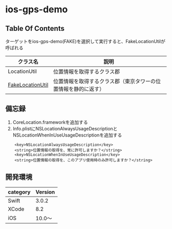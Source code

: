 # ios-gps-demo

## Table Of Contents
ターゲットをios-gps-demo(FAKE)を選択して実行すると、FakeLocationUtilが呼ばれる

| クラス名 | 説明 |
|---|---|
| LocationUtil | 位置情報を取得するクラス郡 |
| [FakeLocationUtil](https://github.com/stv-ekushida/ios-gps-demo/blob/master/ios-gps-demo/FakeLocationUtil.swift) | 位置情報を取得するクラス郡（東京タワーの位置情報を静的に返す） |

## 備忘録
1. CoreLocation.frameworkを追加する
2. Info.plistにNSLocationAlwaysUsageDescriptionとNSLocationWhenInUseUsageDescriptionを追加する

```
	<key>NSLocationAlwaysUsageDescription</key>
	<string>位置情報の取得を、常に許可しますか？</string>
	<key>NSLocationWhenInUseUsageDescription</key>
	<string>位置情報の取得を、このアプリ使用時のみ許可しますか？</string>
  ```

## 開発環境

|category | Version| 
|---|---|
| Swift | 3.0.2 |
| XCode | 8.2 |
| iOS | 10.0〜 |
